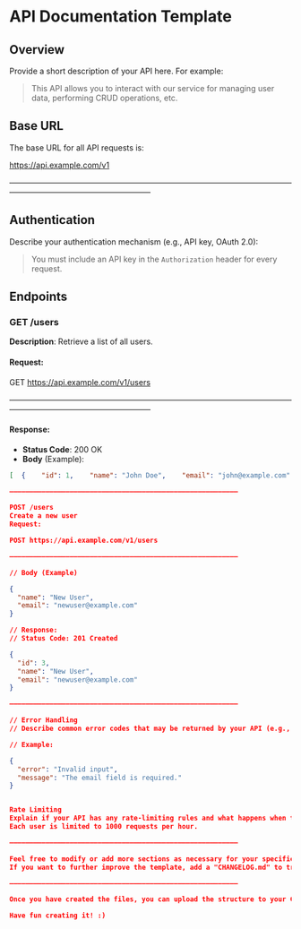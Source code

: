 # API Documentation Template

## Overview

Provide a short description of your API here. For example:
> This API allows you to interact with our service for managing user data, performing CRUD operations, etc.

## Base URL

The base URL for all API requests is:

https://api.example.com/v1


—————————————————––—————————————————––—————————————————––


## Authentication

Describe your authentication mechanism (e.g., API key, OAuth 2.0):
> You must include an API key in the `Authorization` header for every request.

## Endpoints

### GET /users

**Description**: Retrieve a list of all users.

#### Request:

GET https://api.example.com/v1/users


—————————————————––—————————————————––—————————————————––



#### Response:

- **Status Code**: 200 OK
- **Body** (Example):
```json
[  {    "id": 1,    "name": "John Doe",    "email": "john@example.com"  },  {    "id": 2,    "name": "Jane Doe",    "email": "jane@example.com"  }]

—————————————————––—————————————————––—————————————————––

POST /users
Create a new user
Request:

POST https://api.example.com/v1/users

—————————————————––—————————————————––—————————————————––

// Body (Example)

{
  "name": "New User",
  "email": "newuser@example.com"
}

// Response:
// Status Code: 201 Created

{
  "id": 3,
  "name": "New User",
  "email": "newuser@example.com"
}

—————————————————––—————————————————––—————————————————––

// Error Handling
// Describe common error codes that may be returned by your API (e.g., 400 Bad Request, 401 Unauthorized, 404 Not Found, etc.).

// Example:

{
  "error": "Invalid input",
  "message": "The email field is required."
}


Rate Limiting
Explain if your API has any rate-limiting rules and what happens when the limit is exceeded.
Each user is limited to 1000 requests per hour.

—————————————————––—————————————————––—————————————————––

Feel free to modify or add more sections as necessary for your specific API!
If you want to further improve the template, add a "CHANGELOG.md" to track changes to the API documentation.

—————————————————––—————————————————––—————————————————––

Once you have created the files, you can upload the structure to your GitHub repository and customize the "README.md" so that other developers know how to use your template.

Have fun creating it! :)







